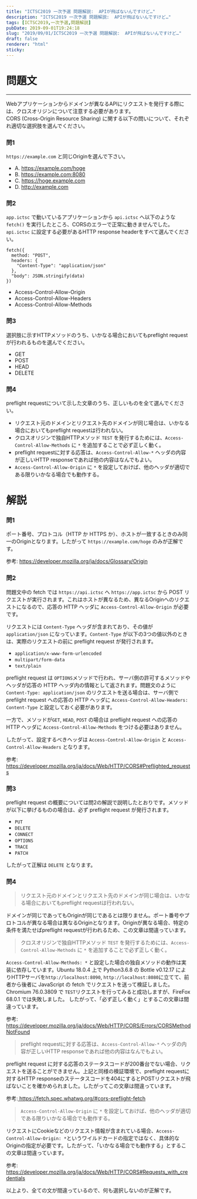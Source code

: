 ```yaml
---
title: "ICTSC2019 一次予選 問題解説:  APIが飛ばないんですけど…"
description: "ICTSC2019 一次予選 問題解説:  APIが飛ばないんですけど…"
tags: [ICTSC2019,一次予選,問題解説]
pubDate: 2019-09-01T19:24:18
slug: "2019/09/01/ICTSC2019 一次予選 問題解説:  APIが飛ばないんですけど…"
draft: false
renderer: "html"
sticky: 
---
```



<h1>問題文</h1>



<hr class="wp-block-separator"/>



<p>Webアプリケーションからドメインが異なるAPIにリクエストを発行する際には、クロスオリジンについて注意する必要があります。<br>
CORS (Cross-Origin Resource Sharing) に関する以下の問いについて、それぞれ適切な選択肢を選んでください。</p>



<h3>問1</h3>



<p><code>https://example.com</code> と同じOriginを選んで下さい。</p>



<ul><li>A. <a href="https://example.com/hoge">https://example.com/hoge</a></li><li>B. <a href="https://example.com:8080">https://example.com:8080</a></li><li>C. <a href="https://hoge.example.com">https://hoge.example.com</a></li><li>D. <a href="http://example.com">http://example.com</a></li></ul>



<h3>問2</h3>



<p><code>app.ictsc</code> で動いているアプリケーションから <code>api.ictsc</code> へ以下のような <code>fetch()</code> を実行したところ、CORSのエラーで正常に動きませんでした。 <code>api.ictsc</code> に設定する必要があるHTTP response headerをすべて選んでください。</p>


<div class="wp-block-syntaxhighlighter-code "><pre class="brush: plain; title: ; title: ; notranslate" title=""><code>fetch({
  method: &quot;POST&quot;,
  headers: {
    &quot;Content-Type&quot;: &quot;application/json&quot;
  },
  &quot;body&quot;: JSON.stringify(data)
})</code></pre></div>


<ul><li>Access-Control-Allow-Origin</li><li>Access-Control-Allow-Headers</li><li>Access-Control-Allow-Methods</li></ul>



<h3>問3</h3>



<p>選択肢に示すHTTPメソッドのうち、いかなる場合においてもpreflight requestが行われるものを選んでください。</p>



<ul><li>GET</li><li>POST</li><li>HEAD</li><li>DELETE</li></ul>



<h3>問4</h3>



<p>preflight requestについて示した文章のうち、正しいものを全て選んでください。</p>



<ul><li>リクエスト元のドメインとリクエスト先のドメインが同じ場合は、いかなる場合においてもpreflight requestは行われない。</li><li>クロスオリジンで独自HTTPメソッド <code>TEST</code> を発行するためには、<code>Access-Control-Allow-Methods</code> に <code>*</code> を追加することで必ず正しく動く。</li><li>preflight requestに対する応答は、<code>Access-Control-Allow-*</code> ヘッダの内容が正しいHTTP responseであれば他の内容はなんでもよい。</li><li><code>Access-Control-Allow-Origin</code> に <code>*</code> を設定しておけば、他のヘッダが適切である限りいかなる場合でも動作する。</li></ul>



<h1>解説</h1>



<h3>問1</h3>



<p>ポート番号、プロトコル（HTTP か HTTPS か）、ホストが一致するときのみ同一のOriginとなります。したがって <code>https://example.com/hoge</code> のみが正解です。</p>



<p>参考: <a href="https://developer.mozilla.org/ja/docs/Glossary/Origin">https://developer.mozilla.org/ja/docs/Glossary/Origin</a></p>



<h3>問2</h3>



<p>問題文中の fetch では <code>https://api.ictsc</code> へ <code>https://app.ictsc</code> から POST リクエストが実行されます。これはホストが異なるため、異なるOriginへのリクエストになるので、応答の HTTP ヘッダに <code>Access-Control-Allow-Origin</code> が必要です。</p>



<p>リクエストには <code>Content-Type</code> ヘッダが含まれており、その値が <code>application/json</code> になっています。<code>Content-Type</code> が以下の3つの値以外のときは、実際のリクエストの前に preflight request が発行されます。</p>



<ul><li><code>application/x-www-form-urlencoded</code></li><li><code>multipart/form-data</code></li><li><code>text/plain</code></li></ul>



<p>preflight request は <code>OPTIONS</code>メソッドで行われ、サーバ側の許可するメソッドやヘッダが応答の HTTP ヘッダ内の情報として返されます。問題文のように <code>Content-Type: application/json</code> のリクエストを送る場合は、サーバ側で prefilght request への応答の HTTP ヘッダに  <code>Access-Control-Allow-Headers: Content-Type</code> と設定しておく必要があります。</p>



<p>一方で、メソッドが<code>GET</code>, <code>HEAD</code>, <code>POST</code> の場合は preflight request への応答の HTTP ヘッダに <code>Access-Control-Allow-Methods</code> をつける必要はありません。</p>



<p>したがって、設定するべきヘッダは <code>Access-Control-Allow-Origin</code> と <code>Access-Control-Allow-Headers</code> となります。</p>



<p>参考: <a href="https://developer.mozilla.org/ja/docs/Web/HTTP/CORS#Preflighted_requests">https://developer.mozilla.org/ja/docs/Web/HTTP/CORS#Preflighted_requests</a></p>



<h3>問3</h3>



<p>preflight request の概要については問2の解説で説明したとおりです。メソッドが以下に挙げるものの場合は、必ず preflight request が発行されます。</p>



<ul><li><code>PUT</code></li><li><code>DELETE</code></li><li><code>CONNECT</code></li><li><code>OPTIONS</code></li><li><code>TRACE</code></li><li><code>PATCH</code></li></ul>



<p>したがって正解は <code>DELETE</code> となります。</p>



<h3>問4</h3>



<blockquote class="wp-block-quote"><p>リクエスト元のドメインとリクエスト先のドメインが同じ場合は、いかなる場合においてもpreflight requestは行われない。</p></blockquote>



<p>ドメインが同じであってもOriginが同じであるとは限りません。ポート番号やプロトコルが異なる場合は異なるOriginとなります。Originが異なる場合、特定の条件を満たせばpreflight requestが行われるため、この文章は間違っています。</p>



<blockquote class="wp-block-quote"><p>クロスオリジンで独自HTTPメソッド <code>TEST</code> を発行するためには、<code>Access-Control-Allow-Methods</code> に <code>*</code> を追加することで必ず正しく動く。</p></blockquote>



<p><code>Access-Control-Allow-Methods: *</code> と設定した場合の独自メソッドの動作は実装に依存しています。Ubuntu 18.0.4 上で Python3.6.8 の Bottle v0.12.17 によりHTTPサーバを<code>http://localhost:8090</code>, <code>http://localhost:8080</code>に立てて、前者から後者に JavaScript の fetch でリクエストを送って検証しました。Chromium 76.0.3809 で <code>TEST</code>リクエストを行ってみると成功しますが、FireFox 68.0.1 では失敗しました。 したがって、「必ず正しく動く」とするこの文章は間違っています。</p>



<p>参考: <a href="https://developer.mozilla.org/ja/docs/Web/HTTP/CORS/Errors/CORSMethodNotFound">https://developer.mozilla.org/ja/docs/Web/HTTP/CORS/Errors/CORSMethodNotFound</a></p>



<blockquote class="wp-block-quote"><p>preflight requestに対する応答は、<code>Access-Control-Allow-*</code> ヘッダの内容が正しいHTTP responseであれば他の内容はなんでもよい。</p></blockquote>



<p>preflight request に対する応答のステータスコードが200番台でない場合、リクエストを送ることができません。上記と同様の検証環境で、preflight requestに対するHTTP responseのステータスコードを404にするとPOSTリクエストが飛ばないことを確かめられました。したがってこの文章は間違っています。</p>



<p>参考:<a href="https://www.w3.org/TR/cors/#preflight-request"> </a><a href="https://fetch.spec.whatwg.org/#cors-preflight-fetch">https://fetch.spec.whatwg.org/#cors-preflight-fetch</a></p>



<blockquote class="wp-block-quote"><p><code>Access-Control-Allow-Origin</code> に <code>*</code> を設定しておけば、他のヘッダが適切である限りいかなる場合でも動作する。</p></blockquote>



<p>リクエストにCookieなどのリクエスト情報が含まれている場合、<code>Access-Control-Allow-Origin: *</code>というワイルドカードの指定ではなく、具体的なOriginの指定が必要です。したがって、「いかなる場合でも動作する」とするこの文章は間違っています。</p>



<p>参考: <a href="https://developer.mozilla.org/ja/docs/Web/HTTP/CORS#Requests_with_credentials">https://developer.mozilla.org/ja/docs/Web/HTTP/CORS#Requests_with_credentials</a></p>



<p>以上より、全ての文が間違っているので、何も選択しないのが正解です。</p>
